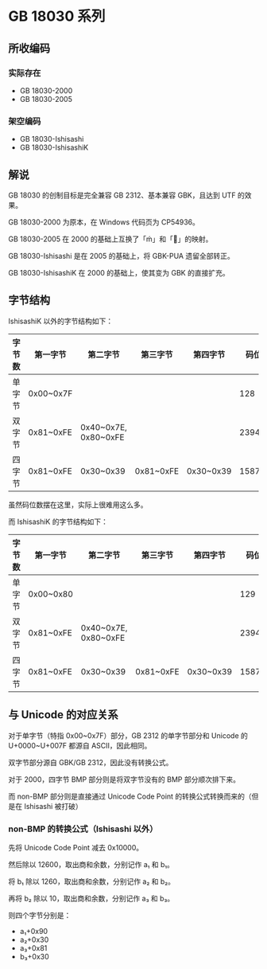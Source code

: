 # GB 18030 系列

## 所收编码
### 实际存在
- GB 18030-2000
- GB 18030-2005

### 架空编码
- GB 18030-Ishisashi
- GB 18030-IshisashiK

## 解说
GB 18030 的创制目标是完全兼容 GB 2312、基本兼容 GBK，且达到 UTF 的效果。

GB 18030-2000 为原本，在 Windows 代码页为 CP54936。

GB 18030-2005 在 2000 的基础上互换了「ḿ」和「」的映射。

GB 18030-Ishisashi 是在 2005 的基础上，将 GBK-PUA 遗留全部转正。

GB 18030-IshisashiK 在 2000 的基础上，使其变为 GBK 的直接扩充。

## 字节结构
IshisashiK 以外的字节结构如下：

|字节数|第一字节|第二字节|第三字节|第四字节|码位数|注释|
|-|-|-|-|-|-|-|
|单字节|0x00~0x7F||||128||
|双字节|0x81~0xFE|0x40\~0x7E, 0x80\~0xFE|||23940|第二字节跳过了「0x7F」。|
|四字节|0x81~0xFE|0x30~0x39|0x81~0xFE|0x30~0x39|1587600||

虽然码位数摆在这里，实际上很难用这么多。

而 IshisashiK 的字节结构如下：

|字节数|第一字节|第二字节|第三字节|第四字节|码位数|注释|
|-|-|-|-|-|-|-|
|单字节|0x00~0x80||||129|为兼容 GBK 的单字节欧元，多了「0x80」。|
|双字节|0x81~0xFE|0x40\~0x7E, 0x80\~0xFE|||23940|第二字节跳过了「0x7F」。|
|四字节|0x81~0xFE|0x30~0x39|0x81~0xFE|0x30~0x39|1587599|IshisashiK 中没有「0x8336C739」。|

## 与 Unicode 的对应关系
对于单字节（特指 0x00\~0x7F）部分，GB 2312 的单字节部分和 Unicode 的 U+0000\~U+007F 都源自 ASCII，因此相同。

双字节部分源自 GBK/GB 2312，因此没有转换公式。

对于 2000，四字节 BMP 部分则是将双字节没有的 BMP 部分顺次排下来。

而 non-BMP 部分则是直接通过 Unicode Code Point 的转换公式转换而来的（但是在 Ishisashi 被打破）

### non-BMP 的转换公式（Ishisashi 以外）
先将 Unicode Code Point 减去 0x10000。

然后除以 12600，取出商和余数，分别记作 a₁ 和 b₁。

将 b₁ 除以 1260，取出商和余数，分别记作 a₂ 和 b₂。

再将 b₂ 除以 10，取出商和余数，分别记作 a₃ 和 b₃。

则四个字节分别是：
- a₁+0x90
- a₂+0x30
- a₃+0x81
- b₃+0x30
